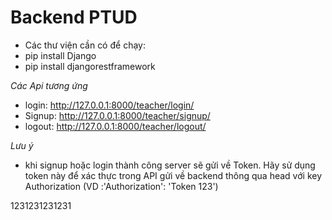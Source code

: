 # Backend PTUD
- Các thư viện cần có để chạy:
- pip install Django
- pip install djangorestframework

*Các Api tương  ứng*
- login: http://127.0.0.1:8000/teacher/login/
- Signup: http://127.0.0.1:8000/teacher/signup/
- logout: http://127.0.0.1:8000/teacher/logout/

*Lưu ý*
- khi signup hoặc login thành công server sẽ gửi về Token. Hãy sử dụng token này để xác thực trong API gửi về backend thông qua head với key Authorization (VD :'Authorization': 'Token 123')

1231231231231
